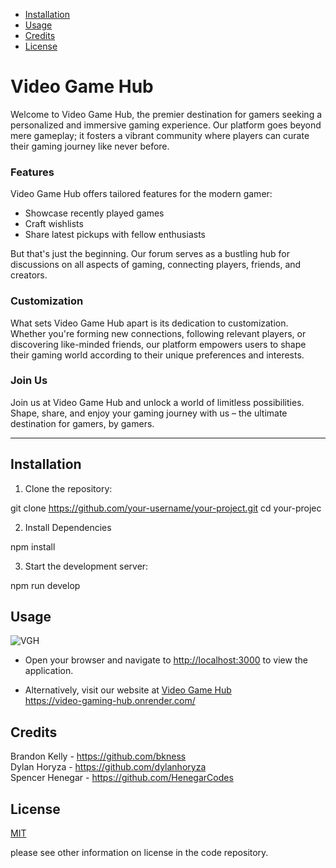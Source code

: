 - [Installation](#installation)
- [Usage](#usage)
- [Credits](#credits)
- [License](#license)

# Video Game Hub

Welcome to Video Game Hub, the premier destination for gamers seeking a personalized and immersive gaming experience. Our platform goes beyond mere gameplay; it fosters a vibrant community where players can curate their gaming journey like never before.

### Features

Video Game Hub offers tailored features for the modern gamer:
- Showcase recently played games
- Craft wishlists
- Share latest pickups with fellow enthusiasts

But that's just the beginning. Our forum serves as a bustling hub for discussions on all aspects of gaming, connecting players, friends, and creators.

### Customization

What sets Video Game Hub apart is its dedication to customization. Whether you're forming new connections, following relevant players, or discovering like-minded friends, our platform empowers users to shape their gaming world according to their unique preferences and interests.

### Join Us

Join us at Video Game Hub and unlock a world of limitless possibilities. Shape, share, and enjoy your gaming journey with us – the ultimate destination for gamers, by gamers.

---


## Installation

1. Clone the repository:

   
git clone https://github.com/your-username/your-project.git
   cd your-projec

2. Install Dependencies

npm install

3. Start the development server: 

npm run develop

## Usage

![VGH](https://github.com/dylanhoryza/video-game-hub/assets/78831747/73f1316d-8bda-4979-b499-aa4cfed6a0ef)

- Open your browser and navigate to [http://localhost:3000](http://localhost:3000) to view the application.

- Alternatively, visit our website at [Video Game Hub](https://video-gaming-hub.onrender.com/)<br>
https://video-gaming-hub.onrender.com/

## Credits
Brandon Kelly - https://github.com/bkness \
Dylan Horyza - https://github.com/dylanhoryza \
Spencer Henegar - https://github.com/HenegarCodes

## License

[MIT](https://choosealicense.com/licenses/mit/)

please see other information on license in the code repository.

